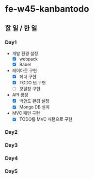# fe-w45-kanbantodo

## 할 일 / 한 일

### Day1

- 개발 환경 설정
  - [x] webpack
  - [x] Babel
- 레이아웃 구현
  - [x] 헤더 구현
  - [x] TODO 탭 구현
  - [ ] 모달창 구현
- API 생성
  - [x] 백앤드 환경 설정
  - [x] Mongo DB 설치
- MVC 패턴 구현
  - [x] TODO를 MVC 패턴으로 구현

### Day2

### Day3

### Day4

### Day5
